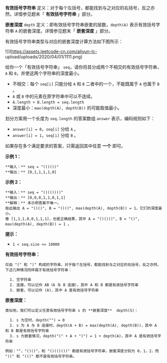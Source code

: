 **有效括号字符串** 定义：对于每个左括号，都能找到与之对应的右括号，反之亦然。详情参见题末「 **有效括号字符串** 」部分。

**嵌套深度** `depth` 定义：即有效括号字符串嵌套的层数，`depth(A)` 表示有效括号字符串 `A` 的嵌套深度。详情参见题末「
**嵌套深度** 」部分。

有效括号字符串类型与对应的嵌套深度计算方法如下图所示：

![](https://assets.leetcode-cn.com/aliyun-lc-
upload/uploads/2020/04/01/1111.png)



给你一个「有效括号字符串」 `seq`，请你将其分成两个不相交的有效括号字符串，`A` 和 `B`，并使这两个字符串的深度最小。

  * 不相交：每个 `seq[i]` 只能分给 `A` 和 `B` 二者中的一个，不能既属于 `A` 也属于 `B` 。
  * `A` 或 `B` 中的元素在原字符串中可以不连续。
  * `A.length + B.length = seq.length`
  * 深度最小：`max(depth(A), depth(B))` 的可能取值最小。 

划分方案用一个长度为 `seq.length` 的答案数组 `answer` 表示，编码规则如下：

  * `answer[i] = 0`，`seq[i]` 分给 `A` 。
  * `answer[i] = 1`，`seq[i]` 分给 `B` 。

如果存在多个满足要求的答案，只需返回其中任意 **一个** 即可。



**示例 1：**

    
    
    **输入：** seq = "(()())"
    **输出：** [0,1,1,1,1,0]
    

**示例 2：**

    
    
    **输入：** seq = "()(())()"
    **输出：** [0,0,0,1,1,0,1,1]
    **解释：** 本示例答案不唯一。
    按此输出 A = "()()", B = "()()", max(depth(A), depth(B)) = 1，它们的深度最小。
    像 [1,1,1,0,0,1,1,1]，也是正确结果，其中 A = "()()()", B = "()", max(depth(A), depth(B)) = 1 。 
    



**提示：**

  * `1 < seq.size <= 10000`



**有效括号字符串：**

    
    
    仅由 "(" 和 ")" 构成的字符串，对于每个左括号，都能找到与之对应的右括号，反之亦然。
    下述几种情况同样属于有效括号字符串：
    
      1. 空字符串
      2. 连接，可以记作 AB（A 与 B 连接），其中 A 和 B 都是有效括号字符串
      3. 嵌套，可以记作 (A)，其中 A 是有效括号字符串
    

**嵌套深度：**

    
    
    类似地，我们可以定义任意有效括号字符串 s 的 **嵌套深度**  depth(S)：
    
      1. s 为空时，depth("") = 0
      2. s 为 A 与 B 连接时，depth(A + B) = max(depth(A), depth(B))，其中 A 和 B 都是有效括号字符串
      3. s 为嵌套情况，depth("(" + A + ")") = 1 + depth(A)，其中 A 是有效括号字符串
    
    例如：""，"()()"，和 "()(()())" 都是有效括号字符串，嵌套深度分别为 0，1，2，而 ")(" 和 "(()" 都不是有效括号字符串。
    


